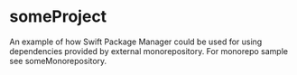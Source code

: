 # someProject

An example of how Swift Package Manager could be used for using dependencies provided by external monorepository. For monorepo sample see someMonorepository.
